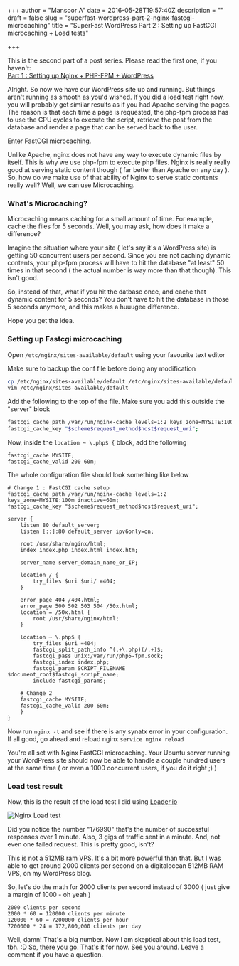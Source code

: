 +++
author = "Mansoor A"
date = 2016-05-28T19:57:40Z
description = ""
draft = false
slug = "superfast-wordpress-part-2-nginx-fastcgi-microcaching"
title = "SuperFast WordPress Part 2 : Setting up FastCGI microcaching + Load tests"

+++


This is the second part of a post series. Please read the first one, if you haven't:   
[Part 1 : Setting up Nginx + PHP-FPM + WordPress](https://esc.sh/blog/superfast-wordpress-part-1-nginx-php-fpm/)

Alright. So now we have our WordPress site up and running. But things aren't running as smooth as you'd wished. If you did a load test right now, you will probably get similar results as if you had Apache serving the pages. The reason is that each time a page is requested, the php-fpm process has to use the CPU cycles to execute the script, retrieve the post from the database and render a page that can be served back to the user.

Enter FastCGI microcaching. 

Unlike Apache, nginx does not have any way to execute dynamic files by itself. This is why we use php-fpm to execute php files. Nginx is really really good at serving static content though ( far better than Apache on any day ).
So, how do we make use of that ability of Nginx to serve static contents really well? Well, we can use Microcaching. 

### What's Microcaching?

Microcaching means caching for a small amount of time. For example, cache the files for 5 seconds. Well, you may ask, how does it make a difference?

Imagine the situation where your site ( let's say it's a WordPress site) is getting 50 concurrent users per second. Since you are not caching dynamic contents, your php-fpm process will have to hit the database "at least" 50 times in that second ( the actual number is way more than that though). This isn't good.  

So, instead of that, what if you hit the datbase once, and cache that dynamic content for 5 seconds? You don't have to hit the database in those 5 seconds anymore, and this makes a huuugee difference.  

Hope you get the idea.

### Setting up Fastcgi microcaching

Open `/etc/nginx/sites-available/default` using your favourite text editor

Make sure to backup the conf file before doing any modification
```bash
cp /etc/nginx/sites-available/default /etc/nginx/sites-available/default.bak
vim /etc/nginx/sites-available/default
```

Add the following to the top of the file. Make sure you add this outside the "server" block
```bash
fastcgi_cache_path /var/run/nginx-cache levels=1:2 keys_zone=MYSITE:100m inactive=60m;
fastcgi_cache_key "$scheme$request_method$host$request_uri";
```

Now, inside the `location ~ \.php$ {` block, add the following

```nginx
fastcgi_cache MYSITE;
fastcgi_cache_valid 200 60m;
```

The whole configuration file should look something like below
```nginx
# Change 1 : FastCGI cache setup
fastcgi_cache_path /var/run/nginx-cache levels=1:2 keys_zone=MYSITE:100m inactive=60m;
fastcgi_cache_key "$scheme$request_method$host$request_uri";

server {
    listen 80 default_server;
    listen [::]:80 default_server ipv6only=on;

    root /usr/share/nginx/html;
    index index.php index.html index.htm;

    server_name server_domain_name_or_IP;

    location / {
        try_files $uri $uri/ =404;
    }

    error_page 404 /404.html;
    error_page 500 502 503 504 /50x.html;
    location = /50x.html {
        root /usr/share/nginx/html;
    }

    location ~ \.php$ {
        try_files $uri =404;
        fastcgi_split_path_info ^(.+\.php)(/.+)$;
        fastcgi_pass unix:/var/run/php5-fpm.sock;
        fastcgi_index index.php;
        fastcgi_param SCRIPT_FILENAME $document_root$fastcgi_script_name;
        include fastcgi_params;

	# Change 2 
	fastcgi_cache MYSITE;
	fastcgi_cache_valid 200 60m;
    }
}
```

Now run `nginx -t` and see if there is any synatx error in your configuration. 
If all good, go ahead and reload nginx `service nginx reload`

You're all set with Nginx FastCGI microcaching. Your Ubuntu server running your WordPress site should now be able to
handle a couple hundred users at the same time ( or even a 1000 concurrent users, if you do it right ;) )

### Load test result
Now, this is the result of the load test I did using [Loader.io](http://loader.io) 

![Nginx Load test](https://cdn.esc.sh/jekyll/nginx/nginx-3000.png)

Did you notice the number "176990" that's the number of successful responses over 1 minute.
Also, 3 gigs of traffic sent in a minute. And, not even one failed request. This is pretty good, isn't?

This is not a 512MB ram VPS. It's a bit more powerful than that. But I was able to get around
2000 clients per second on a digitalocean 512MB RAM VPS, on my WordPress blog. 

So, let's do the math for 2000 clients per second instead of 3000 ( just give a margin of 1000 - oh yeah )

```
2000 clients per second
2000 * 60 = 120000 clients per minute
120000 * 60 = 7200000 clients per hour
7200000 * 24 = 172,800,000 clients per day
```

Well, damn! That's a big number. Now I am skeptical about this load test, tbh. :D
So, there you go. That's it for now. See you around. Leave a comment if you have a question.

